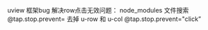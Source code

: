 


uview 框架bug
解决row点击无效问题：
node_modules 文件搜索   @tap.stop.prevent=
去掉 u-row 和 u-col
 @tap.stop.prevent="click”
 
 
 